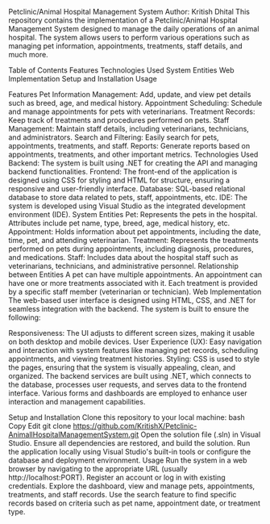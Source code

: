 Petclinic/Animal Hospital Management System
Author: Kritish Dhital
This repository contains the implementation of a Petclinic/Animal Hospital Management System designed to manage the daily operations of an animal hospital. The system allows users to perform various operations such as managing pet information, appointments, treatments, staff details, and much more.

Table of Contents
Features
Technologies Used
System Entities
Web Implementation
Setup and Installation
Usage

Features
Pet Information Management: Add, update, and view pet details such as breed, age, and medical history.
Appointment Scheduling: Schedule and manage appointments for pets with veterinarians.
Treatment Records: Keep track of treatments and procedures performed on pets.
Staff Management: Maintain staff details, including veterinarians, technicians, and administrators.
Search and Filtering: Easily search for pets, appointments, treatments, and staff.
Reports: Generate reports based on appointments, treatments, and other important metrics.
Technologies Used
Backend: The system is built using .NET for creating the API and managing backend functionalities.
Frontend: The front-end of the application is designed using CSS for styling and HTML for structure, ensuring a responsive and user-friendly interface.
Database: SQL-based relational database to store data related to pets, staff, appointments, etc.
IDE: The system is developed using Visual Studio as the integrated development environment (IDE).
System Entities
Pet: Represents the pets in the hospital. Attributes include pet name, type, breed, age, medical history, etc.
Appointment: Holds information about pet appointments, including the date, time, pet, and attending veterinarian.
Treatment: Represents the treatments performed on pets during appointments, including diagnosis, procedures, and medications.
Staff: Includes data about the hospital staff such as veterinarians, technicians, and administrative personnel.
Relationship between Entities
A pet can have multiple appointments.
An appointment can have one or more treatments associated with it.
Each treatment is provided by a specific staff member (veterinarian or technician).
Web Implementation
The web-based user interface is designed using HTML, CSS, and .NET for seamless integration with the backend. The system is built to ensure the following:

Responsiveness: The UI adjusts to different screen sizes, making it usable on both desktop and mobile devices.
User Experience (UX): Easy navigation and interaction with system features like managing pet records, scheduling appointments, and viewing treatment histories.
Styling: CSS is used to style the pages, ensuring that the system is visually appealing, clean, and organized.
The backend services are built using .NET, which connects to the database, processes user requests, and serves data to the frontend interface. Various forms and dashboards are employed to enhance user interaction and management capabilities.

Setup and Installation
Clone this repository to your local machine:
bash
Copy
Edit
git clone https://github.com/KritishX/Petclinic-AnimallHospitalManagementSystem.git
Open the solution file (.sln) in Visual Studio.
Ensure all dependencies are restored, and build the solution.
Run the application locally using Visual Studio's built-in tools or configure the database and deployment environment.
Usage
Run the system in a web browser by navigating to the appropriate URL (usually http://localhost:PORT).
Register an account or log in with existing credentials.
Explore the dashboard, view and manage pets, appointments, treatments, and staff records.
Use the search feature to find specific records based on criteria such as pet name, appointment date, or treatment type.
